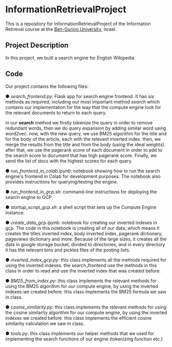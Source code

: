 # InformationRetrievalProject
This is a repository for InformationRetrievalProject of the Information Retrieval course at the [Ben-Gurion University](https://in.bgu.ac.il/), Israel.

## Project Description
In this project, we built a search engine for English Wikipedia

## Code
Our project contains the following files: 

● *search_frontend.py*: Flask app for search engine frontend. 
It has six methods as required, including our most important method *search* which contains our implementation for 
the way that the compute engine look for the relevant documents to return to each query.

in our **search** method we firstly tokenize the query in order to remove redundant words, then we do query expansion
by adding similar word using word2vec. now, with the new query, we use BM25 algorithm for the title and for the body of the article, 
each with the relevant inverted index. then, we merge the results from the title and from the body (using the ideal weights). 
after that, we use the pagerank score of each document in order to add to the search score to document that has high pagerank score.
Finally, we send the list of docs with the highest scores for each query. 

● *run_frontend_in_colab.ipynb*: notebook showing how to run the search engine's frontend
in Colab for development purposes. The notebook also provides instructions for
querying/testing the engine.

● *run_frontend_in_gcp.sh*: command-line instructions for deploying the search engine to
GCP.

● *startup_script_gcp.sh*: a shell script that sets up the Compute Engine instance. 

● *create_data_gcp.ipynb*: notebook for creating our inverted indexes in gcp. 
The code in this notebook is creating all of our data, which means it creates the titles inverted index, body inverted index, pagerank dictionary, pageviews dictionary and more.
Because of the large sizes, it creates all the data in google storage bucket, divided to directories, and in every directory it has the relevant bins and pickles files of the posting lists.

● *inverted_index_gcp.py*: this class implements all the methods required for using the inverted indexes. the search_frontend use the methods in this class in order to read and use the inverted index
that was created before. 

● *BM25_from_index.py*: this class implements the relevant methods for using the BM25 algorithm for our compute engine, by using the inverted indexes we created before.
this class implements the BM25 formula we saw in class.

● *cosine_similarity.py*: this class implements the relevant methods for using the cosine similarity algorithm for our compute engine, by using the inverted indexes we created before.
this class implements the efficient cosine similarity calculation we saw in class.

● *tools.py*: this class implements our helper methods that we used for implementing the search functions of our engine (tokenizing function etc.)

